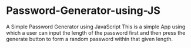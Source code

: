 # Password-Generator-using-JS
A Simple Password Generator using JavaScript
This is a simple App using which a user can input the length of the password first and then press the generate button to form a random password within that given length.
